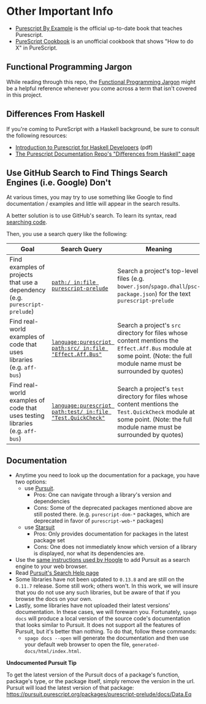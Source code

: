 # Other Important Info

- [Purescript By Example](https://book.purescript.org/) is the official up-to-date book that teaches Purescript.
- [PureScript Cookbook](https://github.com/JordanMartinez/purescript-cookbook) is an unofficial cookbook that shows "How to do X" in PureScript.

## Functional Programming Jargon

While reading through this repo, the [Functional Programming Jargon](https://github.com/hemanth/functional-programming-jargon) might be a helpful reference whenever you come across a term that isn't covered in this project.

## Differences From Haskell

If you're coming to PureScript with a Haskell background, be sure to consult the following resources:
- [Introduction to Purescript for Haskell Developers](http://code.adriansieber.com/adrian/adriansieber-com/src/branch/master/posts/_2018-11-01_introduction_to_purescript_for_haskell_developers/main_light.pdf) (pdf)
- [The Purescript Documentation Repo's "Differences from Haskell" page](https://github.com/purescript/documentation/blob/master/language/Differences-from-Haskell.md)

## Use GitHub Search to Find Things Search Engines (i.e. Google) Don't

At various times, you may try to use something like Google to find documentation / examples and little will appear in the search results.

A better solution is to use GitHub's search. To learn its syntax, read [searching code](https://help.github.com/en/articles/searching-code).

Then, you use a search query like the following:

| Goal | Search Query | Meaning |
| - | - | - |
| Find examples of projects that use a dependency (e.g. `purescript-prelude`) | [`path:/ in:file purescript-prelude`](https://github.com/search?q=path%3A%2F+in%3Afile+purescript-prelude) | Search a project's top-level files (e.g. `bower.json`/`spago.dhall`/`psc-package.json`) for the text `purescript-prelude`
| Find real-world examples of code that uses libraries (e.g. `aff-bus`) | [`language:purescript path:src/ in:file "Effect.Aff.Bus"`](https://github.com/search?q=language%3Apurescript+path%3Asrc%2F+in%3Afile+Bus) | Search a project's `src` directory for files whose content mentions the `Effect.Aff.Bus` module at some point. (Note: the full module name must be surrounded by quotes)
| Find real-world examples of code that uses testing libraries (e.g. `aff-bus`) | [`language:purescript path:test/ in:file "Test.QuickCheck"`](https://github.com/search?q=language%3Apurescript+path%3Atest%2F+in%3Afile+QuickCheck) | Search a project's `test` directory for files whose content mentions the `Test.QuickCheck` module at some point. (Note: the full module name must be surrounded by quotes)

## Documentation

- Anytime you need to look up the documentation for a package, you have two options:
    - use [Pursuit](http://pursuit.purescript.org/).
        - Pros: One can navigate through a library's version and dependencies
        - Cons: Some of the deprecated packages mentioned above are still posted there. (e.g. `purescript-dom-*` packages, which are deprecated in favor of `purescript-web-*` packages)
    - use [Starsuit](https://spacchetti.github.io/starsuit/index.html)
        - Pros: Only provides documentation for packages in the latest package set
        - Cons: One does not immediately know which version of a library is displayed, nor what its dependencies are.
- Use the [same instructions used by Hoogle](https://github.com/ndmitchell/hoogle/blob/master/README.md#chrome-integration) to add Pursuit as a search engine to your web browser.
- Read [Pursuit's Search Help page](https://pursuit.purescript.org/help/users#searching)
- Some libraries have not been updated to `0.13.8` and are still on the `0.11.7` release. Some still work; others won't. In this work, we will insure that you do not use any such libraries, but be aware of that if you browse the docs on your own.
- Lastly, some libraries have not uploaded their latest versions' documentation. In these cases, we will forewarn you. Fortunately, `spago docs` will produce a local version of the source code's documentation that looks similar to Pursuit. It does not support all the features of Pursuit, but it's better than nothing. To do that, follow these commands:
    - `spago docs --open` will generate the documentation and then use your default web browser to open the file, `generated-docs/html/index.html`.

**Undocumented Pursuit Tip**

To get the latest version of the Pursuit docs of a package's function, package's type, or the package itself, simply remove the version in the url. Pursuit will load the latest version of that package:
https://pursuit.purescript.org/packages/purescript-prelude/docs/Data.Eq
